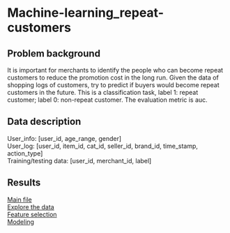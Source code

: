 # Machine-learning_repeat-customers

## Problem background
It is important for merchants to identify the people who can become repeat customers to reduce the promotion cost in the long run. Given the data of shopping logs of customers, try to predict if buyers would become repeat customers in the future. This is a classification task, label 1: repeat customer; label 0: non-repeat customer. The evaluation metric is auc.

## Data description
User_info: [user_id, age_range, gender]  
User_log: [user_id, item_id, cat_id, seller_id, brand_id, time_stamp, action_type]  
Training/testing data: [user_id, merchant_id, label]

## Results
[Main file](https://github.com/Ziziaozzz/Machine-learning_repeat-customers/blob/main/Prediction%20of%20repeat%20customers_main.ipynb)  
[Explore the data](https://github.com/Ziziaozzz/Machine-learning_repeat-customers/blob/main/Prediction%20of%20repeat%20customers_explore%20data.ipynb)  
[Feature selection](https://github.com/Ziziaozzz/Machine-learning_repeat-customers/blob/main/Prediction%20of%20repeat%20customers_feature%20selection.ipynb)  
[Modeling](https://github.com/Ziziaozzz/Machine-learning_repeat-customers/blob/main/Prediction%20of%20repeat%20customers_modeling.ipynb)  
